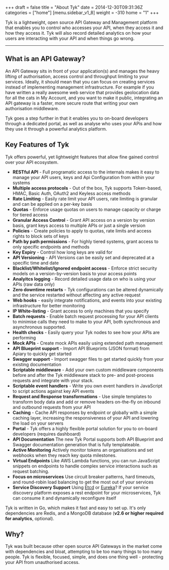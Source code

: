 +++
draft = false
title = "About Tyk"
date = 2014-12-30T09:31:36Z
categories = ["home"]
[menu.sidebar_v1_8]
    weight = -310
home = "1"
+++

Tyk is a lightweight, open source API Gateway and Management platform that enables you to control who accesses your API, when they access it and how they access it. Tyk will also record detailed analytics on how your users are interacting with your API and when things go wrong.

***

## What is an API Gateway? ##

An API Gateway sits in front of your application(s) and manages the heavy lifting of authorisation, access control and throughput limiting to your services. Ideally, it should mean that you can focus on creating services instead of implementing management infrastructure. For example if you have written a really awesome web service that provides geolocation data for all the cats in My Account, and you want to make it public, integrating an API gateway is a faster, more secure route that writing your own authorisation middleware.

Tyk goes a step further in that it enables you to on-board developers through a dedicated portal, as well as analyse who uses your APis and how they use it through a powerful analytics platform.

## Key Features of Tyk ##

Tyk offers powerful, yet lightweight features that allow fine gained control over your API ecosystem.

* **RESTful API** - Full programatic access to the internals makes it easy to manage your API users, keys and Api Configuration from within your systems
* **Multiple access protocols** - Out of the box, Tyk supports Token-based, HMAC, Basic Auth, OAuth2 and Keyless access methods
* **Rate Limiting** - Easily rate limit your API users, rate limiting is granular and can be applied on a per-key basis
* **Quotas** - Enforce usage quotas on users to manage capacity or charge for tiered access
* **Granular Access Control** - Grant API access on a version by version basis, grant keys access to multiple APIs or just a single version
* **Policies** - Create policies to apply to quotas, rate limits and access rights to block sets of keys
* **Path by path permissions** - For highly tiered systems, grant access to only specific endpoints and methods
* **Key Expiry** - Control how long keys are valid for
* **API Versioning** - API Versions can be easily set and deprecated at a specific time and date
* **Blacklist/Whitelist/Ignored endpoint access** - Enforce strict security models on a version-by-version basis to your access points
* **Analyitcs logging** - Record detailed usage data on who is using your APIs (raw data only)
* **Zero downtime restarts** - Tyk configurations can be altered dynamically and the service restarted without affecting any active request
* **Web hooks** - easily integrate notifications, and events into your existing infrastructure for better monitoring
* **IP White-listing** - Grant access to only machines that you specify
* **Batch requests** - Enable batch request processing for your API clients to minimise calls they need to make to your API, both synchronous and asynchronous supported.
* **Health checks** - Easily query your Tyk nodes to see how your APIs are performing
* **Mock APIs** - Create mock APIs easily using extended path management
* **API Blueprint support** - Import API Blueprints (JSON format) from Apiary to quickly get started
* **Swagger support** - Import swagger files to get started quickly from your existing documentation
* **Scriptable middleware** - Add your own custom middleware components before and after the Tyk middleware stack to pre- and post-process requests and integrate with your stack.
* **Scriptable event handlers** - Write you own event handlers in JavaScript to script actions against key API events
* **Request and Response transformations** - Use simple templates to transform body data and add or remove headers on-the-fly on inbound and outbound requests from your API
* **Caching** - Cache API responses by endpoint or globally with a simple caching layer, increasing the responsiveness of your API and lowering the load on your servers
* **Portal** - Tyk  offers a highly flexible portal solution for you to on-board developers (requires dashboard)
* **API Documentation** The new Tyk Portal supports both API Blueprint and Swagger documentation generation that is fully templateable.
* **Active Monitoring** Actively monitor tokens an organisations and set webhooks when they reach key quota milestones.
* **Virtual Endpoints** Like AWS Lambda functions, you can run JavaScript snippets on endpoints to handle complex service interactions such as request batching.
* **Focus on microservices** Use circuit breaker patterns, hard timeouts, and round-robin load balancing to get the most out of your services
* **Service Discovery Support** Using [Etcd](https://github.com/coreos/etcd) or [Eureka](https://github.com/Netflix/eureka)? If your service discovery platform exposes a rest endpoint for your microservices, Tyk can consume it and dynamically reconfigure itself

Tyk is written in Go, which makes it fast and easy to set up. It's only dependencies are Redis, 
and a MongoDB database (**v2.6 or higher required for analytics**, optional).

## Why? ##

Tyk was built because other open source API Gateways in the market come with dependencies and bloat, attempting to be too many things to too many people. Tyk is flexible, focused, simple, and does one thing well - protecting your API from unauthorised access.
